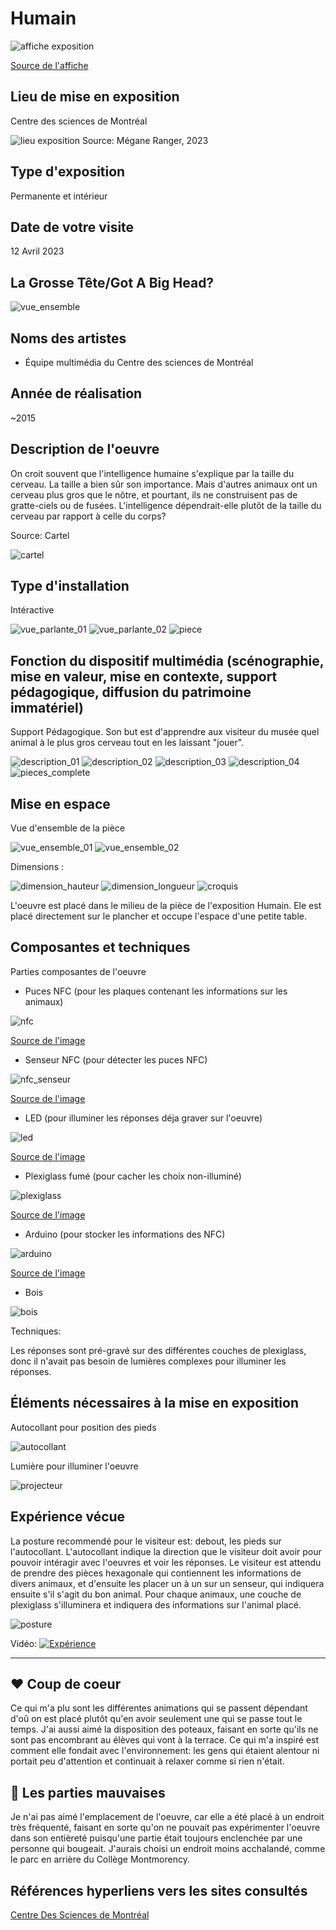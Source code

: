 # Humain

![affiche exposition](media/20230412_affiche.jpg)

[Source de l'affiche](https://lienmultimedia.com/spip.php?article50730)

## Lieu de mise en exposition
Centre des sciences de Montréal

![lieu exposition](media/20230412_lieu_exposition.jpg)
Source: Mégane Ranger, 2023

## Type d'exposition 
Permanente et intérieur

## Date de votre visite		
12 Avril 2023

## La Grosse Tête/Got A Big Head?

![vue_ensemble](media/20230412_ensemble_oeuvre.jpg)

## Noms des artistes
* Équipe multimédia du Centre des sciences de Montréal

## Année de réalisation
~2015

## Description de l'oeuvre	
On croit souvent que l'intelligence humaine s'explique par la taille du cerveau. La taille a bien sûr son importance. Mais d'autres animaux ont un cerveau plus gros que le nôtre, et pourtant, ils ne construisent pas de gratte-ciels ou de fusées. L'intelligence dépendrait-elle plutôt de la taille du cerveau par rapport à celle du corps?

Source: Cartel

![cartel](media/20230412_cartel.jpg)


## Type d'installation
Intéractive

![vue_parlante_01](media/20230412_interactive_01.jpg)
![vue_parlante_02](media/20230412_interactive_02.jpg)
![piece](media/20230412_piece.jpg)


## Fonction du dispositif multimédia (scénographie, mise en valeur, mise en contexte, support pédagogique, diffusion du patrimoine immatériel)
Support Pédagogique. 
Son but est d'apprendre aux visiteur du musée quel animal à le plus gros cerveau tout en les laissant "jouer".

![description_01](media/20230412_description_01.jpg)
![description_02](media/20230412_description_02.jpg)
![description_03](media/20230412_description_03.jpg)
![description_04](media/20230412_description_04.jpg)
![pieces_complete](media/20230412_pieces.jpg)


## Mise en espace	
Vue d'ensemble de la pièce 

![vue_ensemble_01](media/20230412_piece_complete_01.jpg)
![vue_ensemble_02](media/20230412_piece_complete_02.jpg)

Dimensions :

![dimension_hauteur](media/20230412_dimension_hauteur.jpg)
![dimension_longueur](media/20230412_dimension_longueur.jpg)
![croquis](media/20230302_croquis.jpg)



L'oeuvre est placé dans le milieu de la pièce de l'exposition Humain. Ele est placé directement sur le plancher et occupe l'espace d'une petite table.

## Composantes et techniques	
Parties composantes de l'oeuvre

* Puces NFC (pour les plaques contenant les informations sur les animaux)

![nfc](media/20230412_composante_nfc.jpg)

[Source de l'image](https://www.alibaba.com/product-detail/small-size-ntag213-nfc-rfid-tag_60716307945.html)

* Senseur NFC (pour détecter les puces NFC)

![nfc_senseur](media/20230412_composante_nfc_senseur.jpg)

[Source de l'image](https://www.ebay.com/p/25033762107?iid=353374133969)

* LED (pour illuminer les réponses déja graver sur l'oeuvre)

![led](media/20230412_composante_led.jpg)

[Source de l'image](https://www.aliexpress.com/item/32910554366.html)

* Plexiglass fumé (pour cacher les choix non-illuminé)

![plexiglass](media/20230412_composante_plexiglass.jpg)

[Source de l'image](https://plastiquesurmesure.com/plaque-plexiglass-sur-mesure-plexiglass-coule/1935-plaque-plexiglass-transparent-fume-marron-fonce-brillant-coule-5mm.html)

* Arduino (pour stocker les informations des NFC)

![arduino](media/20230412_composante_arduino.jpg)

[Source de l'image](https://commons.wikimedia.org/wiki/File:Arduino-uno-perspective-transparent.png)

* Bois

![bois](media/20230412_composante_bois.jpg)


Techniques:

Les réponses sont pré-gravé sur des différentes couches de plexiglass, donc il n'avait pas besoin de lumières complexes pour illuminer les réponses.

## Éléments nécessaires à la mise en exposition
Autocollant pour position des pieds

![autocollant](media/20230412_autocollant.jpg)

Lumière pour illuminer l'oeuvre

![projecteur](media/20230412_projecteur_lumiere.jpg)


## Expérience vécue

La posture recommendé pour le visiteur est: debout, les pieds sur l'autocollant. L'autocollant indique la direction que le visiteur doit avoir pour pouvoir intéragir avec l'oeuvres et voir les réponses. Le visiteur est attendu de prendre des pièces hexagonale qui contiennent les informations de divers animaux, et d'ensuite les placer un à un sur un senseur, qui indiquera ensuite s'il s'agit du bon animal. Pour chaque animaux, une couche de plexiglass s'illuminera et indiquera des informations sur l'animal placé. 

![posture](media/20230412_posture_experience.jpg)


Vidéo:
[![Expérience](https://img.youtube.com/vi/hhjrECkabho/0.jog)](https://youtu.be/hhjrECkabho?t=30)

----------------------------------------------------------

## ❤️ Coup de coeur
Ce qui m'a plu sont les différentes animations qui se passent dépendant d'oû on est placé plutôt qu'en avoir seulement une qui se passe tout le temps.
J'ai aussi aimé la disposition des poteaux, faisant en sorte qu'ils ne sont pas encombrant au élèves qui vont à la terrace. Ce qui m'a inspiré est comment elle fondait avec l'environnement: les gens qui étaient alentour ni portait peu d'attention et continuait à relaxer comme si rien n'était.



## 🤔 Les parties mauvaises
Je n'ai pas aimé l'emplacement de l'oeuvre, car elle a été placé à un endroit très fréquenté, faisant en sorte qu'on ne pouvait pas expérimenter l'oeuvre dans son entièreté puisqu'une partie était toujours enclenchée par une personne qui bougeait. J'aurais choisi un endroit moins acchalandé, comme le parc en arrière du Collège Montmorency.

## Références		hyperliens vers les sites consultés
[Centre Des Sciences de Montréal](https://www.centredessciencesdemontreal.com/exposition-permanente/humain)

